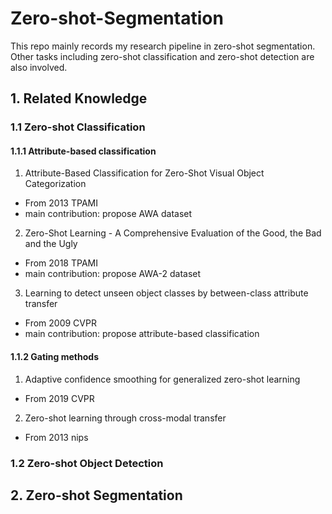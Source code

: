 # Zero-shot-Segmentation
This repo mainly records my research pipeline in zero-shot segmentation. Other tasks including  zero-shot classification and zero-shot detection are also involved.

## 1. Related Knowledge
### 1.1 Zero-shot Classification
#### 1.1.1 Attribute-based classification
1. Attribute-Based Classification for Zero-Shot Visual Object Categorization 
+ From 2013 TPAMI
+ main contribution: propose AWA dataset
2. Zero-Shot Learning - A Comprehensive Evaluation of the Good, the Bad and the Ugly
+ From 2018 TPAMI
+ main contribution: propose AWA-2 dataset
3. Learning to detect unseen object classes by between-class attribute transfer
+ From 2009 CVPR
+ main contribution: propose attribute-based classification
#### 1.1.2 Gating methods
1. Adaptive confidence smoothing for generalized zero-shot learning
+ From 2019 CVPR
2. Zero-shot learning through cross-modal transfer
+ From 2013 nips
### 1.2 Zero-shot Object Detection
## 2. Zero-shot Segmentation
